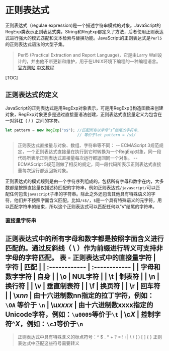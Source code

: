 # 正则表达式
正则表达式（regulae expression)是一个描述字符串模式的对象。JavaScript的RegExp类表示正则表达式类，String和RegExp都定义了方法，后者使用正则表达式进行强大的模式匹配和文本检索与替换功能。JavaScript的正则表达式是`Perl5`
的正则表达式语法的大型子集。
> Perl5 (Practical Extraction and Report Language)，它是由Larry Wall设计的，并由他不断更新和维护，用于在UNIX环境下编程的一种编程语言。[官方网站](http://www.perl.org) [中文教程](http://net.pku.edu.cn/~yhf/tutorial/perl/perl.html) 

[TOC]

## 正则表达式的定义
JavaScript的正则表达式是用RegExp对象表示，可是用RegExp()构造函数来创建对象，RegExp对象更多是通过直接量语法创建，正则表达式直接量定义为包含在一对斜杠（ / ）之间的字符。
```javascript
let pattern = new RegExp("s$");	//匹配所有以字母“s”结尾的字符串,
                                // 等价于let pattern = /s$/
```
> 正则表达式直接量与对象、数组、字符串等不同：
 -- ECMAScript 3规范规定，一个正则表达式直接量在执行到它时转换为一个RegExp对象，同一段代码所表示正则表达式直接量每次运行都返回同一个对象。
 -- ECMAScript 5规范则做了相反的规定，同一段代码所表示正则表达式直接量每次运行都返回新对象。
 
 正则表达式的模式规则是由一个字符序列组成的。包括所有字母和数字在内，大多数都是按照直接量仅描述待匹配的字符串，例如正则表达式`/javascript/`可以匹配任何包含`javascript`子串的字符串。除此之外还包含其他具有特殊语义的字符，他们并不按照字面含义匹配。比如`/s$/`，`$`是一个具有特殊语义的元字符，用以匹配字符串的结束，所以这个正则表达式可以匹配任何以"s"结尾的字符串。
### 直接量字符串
正则表达式中的所有字母和数字都是按照字面含义进行匹配的。通过反斜线（ \ ）作为前缀进行转义可支持非字母的字符匹配。
表 - 正则表达式中的直接量字符
| 字符   | 匹配   |
| :------------ | :------------ |
| 字母和数字字符 | 自身   |
| \o | NUL字符 |
| \t  | 制表符 |
| \n | 换行符 |
| \v | 垂直制表符 |
| \f | 换页符 |
| \r | 回车符 |
| \x*nn* | 由十六进制数nn指定的拉丁字符，例如：`\OA` 等价于 `\n`
| \u*xxxx* | 由十六进制数xxxx指定的Unicode字符，例如：`\u0009`等价于`\t`
| \c*X* | 控制字符^*X*，例如：`\cJ`等价于`\n`
---
> 正则表达式中具有特殊含义的标点符号：^ $ . * + ? = ! : | \ / ( ) [ ] { }
正则表达式中匹配这些符号需要转义



